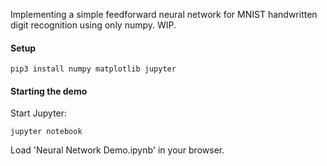 Implementing a simple feedforward neural network for MNIST handwritten digit recognition using only numpy. WIP.

#### Setup
    pip3 install numpy matplotlib jupyter

#### Starting the demo

Start Jupyter:

    jupyter notebook

Load 'Neural Network Demo.ipynb' in your browser.
